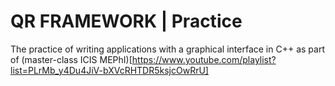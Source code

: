 # QR FRAMEWORK | Practice
The practice of writing applications with a graphical interface in C++ as part of (master-class ICIS MEPhI)[https://www.youtube.com/playlist?list=PLrMb_y4Du4JiV-bXVcRHTDR5ksjcOwRrU]